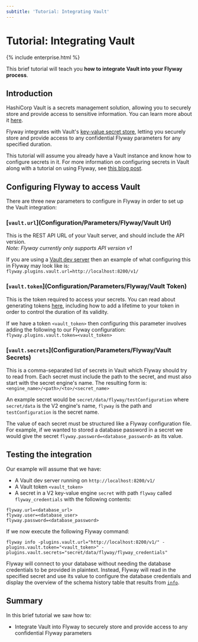 ```yaml
---
subtitle: 'Tutorial: Integrating Vault'
---
```

# Tutorial: Integrating Vault
{% include enterprise.html %}

This brief tutorial will teach you **how to integrate Vault into your Flyway process**.

## Introduction

HashiCorp Vault is a secrets management solution, allowing you to securely store and provide access to sensitive information. You can learn more about it [here](https://www.vaultproject.io/).

Flyway integrates with Vault's [key-value secret store](https://www.vaultproject.io/docs/secrets/kv), letting you securely store and provide access to any confidential Flyway parameters for any specified duration.

This tutorial will assume you already have a Vault instance and know how to configure secrets in it. For more information on configuring secrets in Vault along with a tutorial on using Flyway, see [this blog post](https://flywaydb.org/blog/integrating-vault-to-secure-flyway-parameters).

## Configuring Flyway to access Vault

There are three new parameters to configure in Flyway in order to set up the Vault integration:

### [`vault.url`](Configuration/Parameters/Flyway/Vault Url)

This is the REST API URL of your Vault server, and should include the API version.<br/>
_Note: Flyway currently only supports API version v1_

If you are using a [Vault dev server](https://learn.hashicorp.com/tutorials/vault/getting-started-dev-server) then an example of what configuring this in Flyway may look like is:<br/>
`flyway.plugins.vault.url=http://localhost:8200/v1/`

### [`vault.token`](Configuration/Parameters/Flyway/Vault Token)

This is the token required to access your secrets. You can read about generating tokens [here](https://www.vaultproject.io/docs/commands/token/create), including how to add a lifetime to your token in order to control the duration of its validity.

If we have a token `<vault_token>` then configuring this parameter involves adding the following to our Flyway configuration:<br/>
`flyway.plugins.vault.token=<vault_token>`

### [`vault.secrets`](Configuration/Parameters/Flyway/Vault Secrets)

This is a comma-separated list of secrets in Vault which Flyway should try to read from. Each secret must include the path to the secret, and must also start with the secret engine's name. The resulting form is:<br/>
`<engine_name>/<path>/<to>/<secret_name>`

An example secret would be `secret/data/flyway/testConfiguration` where `secret/data` is the V2 engine's name, `flyway` is the path and `testConfiguration` is the secret name.

The value of each secret must be structured like a Flyway configuration file. For example, if we wanted to stored a database password in a secret we would give the secret `flyway.password=<database_password>` as its value.

## Testing the integration

Our example will assume that we have:

- A Vault dev server running on `http://localhost:8200/v1/`
- A Vault token `<vault_token>`
- A secret in a V2 key-value engine `secret` with path `flyway` called `flyway_credentials` with the following contents:

```
flyway.url=<database_url>
flyway.user=<database_user>
flyway.password=<database_password>
```

If we now execute the following Flyway command: 

```
flyway info -plugins.vault.url="http://localhost:8200/v1/" -plugins.vault.token="<vault_token>" -plugins.vault.secrets="secret/data/flyway/flyway_credentials"
```

Flyway will connect to your database without needing the database credentials to be provided in plaintext. Instead, Flyway will read in the specified secret and use its value to configure the database credentials and display the overview of the schema history table that results from [`info`](Commands/info).

## Summary

In this brief tutorial we saw how to:

- Integrate Vault into Flyway to securely store and provide access to any confidential Flyway parameters

